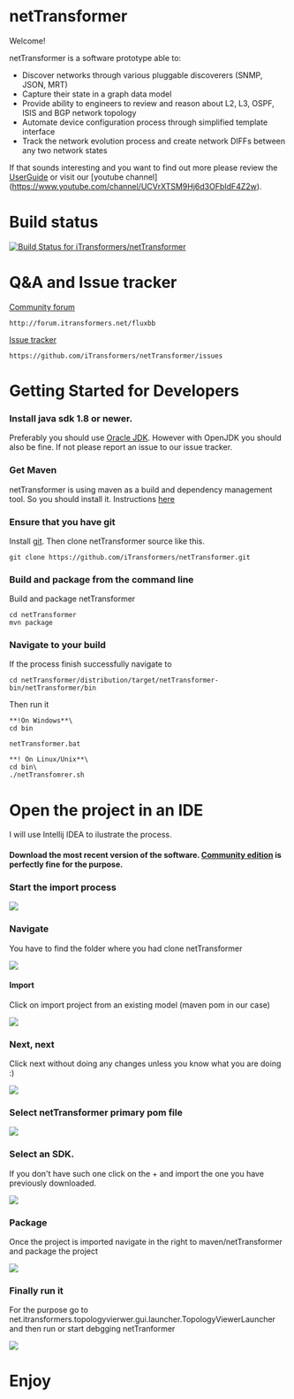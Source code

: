 netTransformer
==============
Welcome!

netTransformer is a software prototype able to:
*	Discover networks through various pluggable discoverers (SNMP, JSON, MRT)
*	Capture their state in a graph data model
*	Provide ability to engineers to review and reason about L2, L3, OSPF, ISIS and BGP network topology
*	Automate device configuration process through simplified template interface
*	Track the network evolution process and create network DIFFs between any two network states

If that sounds interesting and you want to find out more please review the [UserGuide](http://www.itransformers.net/UserGuide-Pirin.pdf) or visit our [youtube channel] (https://www.youtube.com/channel/UCVrXTSM9Hj6d3OFbIdF4Z2w). 

Build status 
==============
[ ![Build Status for iTransformers/netTransformer](https://codeship.com/projects/c47eaf80-d1cd-0133-f191-46ddfea9cbb7/status?branch=master)](https://codeship.com/projects/141650)

Q&A and Issue tracker
==============

[Community forum](http://forum.itransformers.net/fluxbb/index.php) 
```
http://forum.itransformers.net/fluxbb

```

[Issue tracker](https://github.com/iTransformers/netTransformer/issues)

```
https://github.com/iTransformers/netTransformer/issues

```

Getting Started for Developers
==============

### Install java sdk 1.8 or newer. 
Preferably you should use [Oracle JDK](http://www.oracle.com/technetwork/java/javase/downloads/jdk8-downloads-2133151.html). 
However with OpenJDK you should also be fine. If not please report an issue to our issue tracker. 

### Get Maven
netTransformer is using maven as a build and dependency management tool. So you should install it. Instructions  [here](http://maven.apache.org/guides/getting-started/maven-in-five-minutes.html)


### Ensure that you have git 
Install [git](https://git-scm.com/book/en/v2/Getting-Started-Installing-Git). Then clone netTransformer source like this. 
```
git clone https://github.com/iTransformers/netTransformer.git
```

### Build and package from the command line
Build and package netTransformer 
```
cd netTransformer
mvn package
```

### Navigate to your build
If the process finish successfully navigate to 
```
cd netTransformer/distribution/target/netTransformer-bin/netTransformer/bin
```
Then run it
```
**!On Windows**\
cd bin

netTransformer.bat

**! On Linux/Unix**\
cd bin\
./netTransfomrer.sh
```



Open the project in an IDE 
==============

I will use Intellij IDEA to ilustrate the process. 

#### Download the most recent version of the software. [Community edition](https://www.jetbrains.com/idea/#chooseYourEdition) is perfectly fine for the purpose.


### Start the import process
![](media/import-project.png)

### Navigate 
You have to find the folder where you had clone netTransformer

![](media/select.png)

#### Import 
Click on import project from an existing model (maven pom in our case)

![](media/import-from-maven.png)


### Next, next 

Click next without doing any changes unless you know what you are doing :)

![](media/next1.png)


### Select netTransformer primary pom file

![](media/next2.png)

### Select an SDK.
If you don't have such one click on the + and import the one you have previously downloaded.

![](media/add_jdk.png)

### Package 

Once the project is imported navigate in the right to maven/netTransformer and package the project 

![](media/package.png)


### Finally run it 
For the purpose go to net.itransformers.topologyvierwer.gui.launcher.TopologyViewerLauncher and then run or start debgging netTranformer

 ![](media/run.png)



Enjoy
==============

